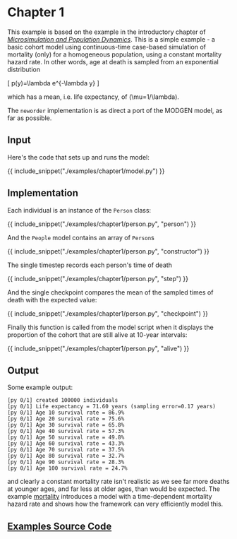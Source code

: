 # Chapter 1

This example is based on the example in the introductory chapter of [*Microsimulation and Population Dynamics*](../references.md). This is a simple example - a basic cohort model using continuous-time case-based simulation of mortality (only) for a homogeneous population, using a constant mortality hazard rate. In other words, age at death is sampled from an exponential distribution

\[
p(y)=\lambda e^{-\lambda y}
\]

which has a mean, i.e. life expectancy, of \(\mu=1/\lambda\).

The `neworder` implementation is as direct a port of the MODGEN model, as far as possible.

## Input

Here's the code that sets up and runs the model:

{{ include_snippet("./examples/chapter1/model.py") }}

## Implementation

Each individual is an instance of the `Person` class:

{{ include_snippet("./examples/chapter1/person.py", "person") }}

And the `People` model contains an array of `Person`s

{{ include_snippet("./examples/chapter1/person.py", "constructor") }}

The single timestep records each person's time of death

{{ include_snippet("./examples/chapter1/person.py", "step") }}

And the single checkpoint compares the mean of the sampled times of death with the expected value:

{{ include_snippet("./examples/chapter1/person.py", "checkpoint") }}

Finally this function is called from the model script when it displays the proportion of the cohort that are still alive at 10-year intervals:

{{ include_snippet("./examples/chapter1/person.py", "alive") }}

## Output

Some example output:

```text
[py 0/1] created 100000 individuals
[py 0/1] Life expectancy = 71.60 years (sampling error=0.17 years)
[py 0/1] Age 10 survival rate = 86.9%
[py 0/1] Age 20 survival rate = 75.6%
[py 0/1] Age 30 survival rate = 65.8%
[py 0/1] Age 40 survival rate = 57.3%
[py 0/1] Age 50 survival rate = 49.8%
[py 0/1] Age 60 survival rate = 43.3%
[py 0/1] Age 70 survival rate = 37.5%
[py 0/1] Age 80 survival rate = 32.7%
[py 0/1] Age 90 survival rate = 28.3%
[py 0/1] Age 100 survival rate = 24.7%
```
and clearly a constant mortality rate isn't realistic as we see far more deaths at younger ages, and far less at older ages, than would be expected. The example [mortality](./mortality.md) introduces a model with a time-dependent mortality hazard rate and shows how the framework can very efficiently model this.

## [Examples Source Code](https://github.com/virgesmith/neworder/tree/master/examples)